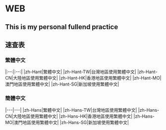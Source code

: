 # WEB 
## This is my personal fullend practice

## 速查表

### 繁體中文
|:--:|:--:|
|zh-Hant|繁體中文|
|zh-Hant-TW|台灣地區使用繁體中文|
|zh-Hant-CN|大陸地區使用繁體中文|
|zh-Hant-HK|香港地區使用繁體中文|
|zh-Hant-MO|澳門地區使用繁體中文|
|zh-Hant-SG|新加坡使用繁體中文|

### 簡體中文
|---|---|
|zh-Hans|繁體中文|
|zh-Hans-TW|台灣地區使用繁體中文|
|zh-Hans-CN|大陸地區使用繁體中文|
|zh-Hans-HK|香港地區使用繁體中文|
|zh-Hans-MO|澳門地區使用繁體中文|
|zh-Hans-SG|新加坡使用繁體中文|

